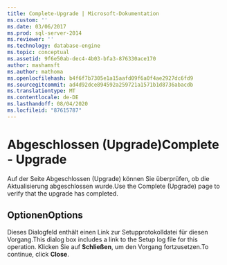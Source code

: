 ```yaml
---
title: Complete-Upgrade | Microsoft-Dokumentation
ms.custom: ''
ms.date: 03/06/2017
ms.prod: sql-server-2014
ms.reviewer: ''
ms.technology: database-engine
ms.topic: conceptual
ms.assetid: 9f6e50ab-dec4-4b03-bfa3-876330ace170
author: mashamsft
ms.author: mathoma
ms.openlocfilehash: b4f6f7b7305e1a15aafd09f6a0f4ae2927dc6fd9
ms.sourcegitcommit: ad4d92dce894592a259721a1571b1d8736abacdb
ms.translationtype: MT
ms.contentlocale: de-DE
ms.lasthandoff: 08/04/2020
ms.locfileid: "87615787"
---
```

# <a name="complete---upgrade"></a><span data-ttu-id="44ee0-102">Abgeschlossen (Upgrade)</span><span class="sxs-lookup"><span data-stu-id="44ee0-102">Complete - Upgrade</span></span>
  <span data-ttu-id="44ee0-103">Auf der Seite Abgeschlossen (Upgrade) können Sie überprüfen, ob die Aktualisierung abgeschlossen wurde.</span><span class="sxs-lookup"><span data-stu-id="44ee0-103">Use the Complete (Upgrade) page to verify that the upgrade has completed.</span></span>  
  
## <a name="options"></a><span data-ttu-id="44ee0-104">Optionen</span><span class="sxs-lookup"><span data-stu-id="44ee0-104">Options</span></span>  
 <span data-ttu-id="44ee0-105">Dieses Dialogfeld enthält einen Link zur Setupprotokolldatei für diesen Vorgang.</span><span class="sxs-lookup"><span data-stu-id="44ee0-105">This dialog box includes a link to the Setup log file for this operation.</span></span> <span data-ttu-id="44ee0-106">Klicken Sie auf **Schließen**, um den Vorgang fortzusetzen.</span><span class="sxs-lookup"><span data-stu-id="44ee0-106">To continue, click **Close**.</span></span>  
  
  
